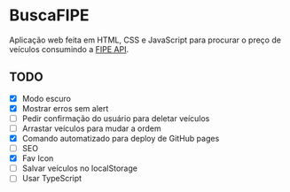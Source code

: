 # BuscaFIPE

Aplicação web feita em HTML, CSS e JavaScript para procurar o preço de veículos consumindo a [FIPE API](https://fipe.online/).

## TODO

- [x] Modo escuro
- [x] Mostrar erros sem alert
- [ ] Pedir confirmação do usuário para deletar veículos
- [ ] Arrastar veículos para mudar a ordem
- [x] Comando automatizado para deploy de GitHub pages
- [ ] SEO
- [x] Fav Icon
- [ ] Salvar veículos no localStorage
- [ ] Usar TypeScript